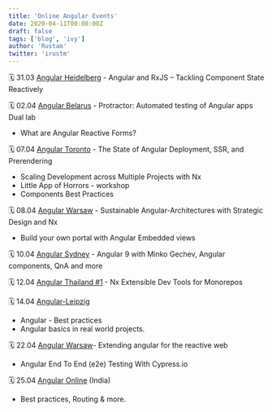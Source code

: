```yaml
---
title: 'Online Angular Events'
date: 2020-04-11T00:00:00Z
draft: false
tags: ['blog', 'ivy']
author: 'Rustam'
twitter: 'irustm'
---
```


<!--more-->

🗓 31.03 [Angular Heidelberg](https://www.youtube.com/watch?v=SfKwFtMFdv8&feature=youtu.be) - Angular and RxJS – Tackling Component State Reactively

🗓 02.04 [Angular Belarus](https://www.youtube.com/watch?v=84IztzCQsl4&feature=youtu.be) - Protractor: Automated testing of Angular apps Dual lab

- What are Angular Reactive Forms?

🗓 07.04 [Angular Toronto](https://www.youtube.com/watch?v=rD8V98u7p40) - The State of Angular Deployment, SSR, and Prerendering

- Scaling Development across Multiple Projects with Nx
- Little App of Horrors - workshop
- Components Best Practices

🗓 08.04 [Angular Warsaw](https://www.meetup.com/ru-RU/Angular-Warsaw/events/269833985/) - Sustainable Angular-Architectures with Strategic Design and Nx

- Build your own portal with Angular Embedded views

🗓 10.04 [Angular Sydney](https://www.youtube.com/watch?v=tQzvdeJzyNY) - Angular 9 with Minko Gechev, Angular components, QnA and more

🗓 12.04 [Angular Thailand #1](https://www.youtube.com/watch?v=yFRQhfurr4U) - Nx Extensible Dev Tools for Monorepos

🗓 14.04 [Angular-Leipzig](https://www.meetup.com/ru-RU/Angular-Meetup-Leipzig/events/269466214/)

- Angular - Best practices
- Angular basics in real world projects.

🗓 22.04 [Angular Warsaw](https://www.meetup.com/ru-RU/Angular-Warsaw/events/269887948/)- Extending angular for the reactive web

- Angular End To End (e2e) Testing With Cypress.io

🗓 25.04 [Angular Online](https://www.meetup.com/ru-RU/Angular-Online-Meetup/events/269373181/) (India)

- Best practices, Routing & more.
